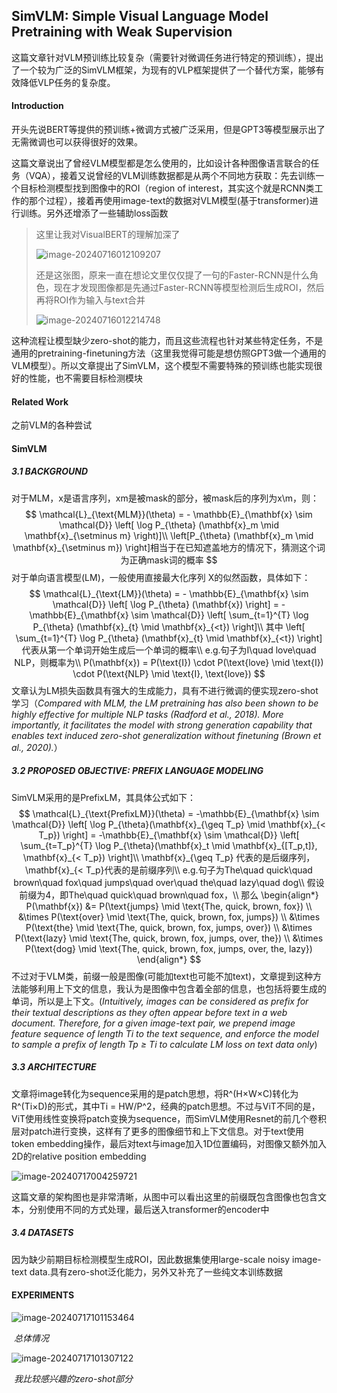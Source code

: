 ## SimVLM: Simple Visual Language Model Pretraining with Weak Supervision

这篇文章针对VLM预训练比较复杂（需要针对微调任务进行特定的预训练），提出了一个较为广泛的SimVLM框架，为现有的VLP框架提供了一个替代方案，能够有效降低VLP任务的复杂度。

#### Introduction

开头先说BERT等提供的预训练+微调方式被广泛采用，但是GPT3等模型展示出了无需微调也可以获得很好的效果。

这篇文章说出了曾经VLM模型都是怎么使用的，比如设计各种图像语言联合的任务（VQA），接着又说曾经的VLM训练数据都是从两个不同地方获取：先去训练一个目标检测模型找到图像中的ROI（region of interest，其实这个就是RCNN类工作的那个过程），接着再使用image-text的数据对VLM模型(基于transformer)进行训练。另外还增添了一些辅助loss函数

> 这里让我对VisualBERT的理解加深了
>
> ![image-20240716012109207](https://le-petit-prince.oss-cn-beijing.aliyuncs.com/img/202407160121036.png)
>
> 还是这张图，原来一直在想论文里仅仅提了一句的Faster-RCNN是什么角色，现在才发现图像都是先通过Faster-RCNN等模型检测后生成ROI，然后再将ROI作为输入与text合并
>
> <img src="https://le-petit-prince.oss-cn-beijing.aliyuncs.com/img/202407161459449.png" alt="image-20240716012214748"  />

这种流程让模型缺少zero-shot的能力，而且这些流程也针对某些特定任务，不是通用的pretraining-finetuning方法（这里我觉得可能是想仿照GPT3做一个通用的VLM模型）。所以文章提出了SimVLM，这个模型不需要特殊的预训练也能实现很好的性能，也不需要目标检测模块

#### Related Work

之前VLM的各种尝试

#### SimVLM

##### 3.1 BACKGROUND

对于MLM，x是语言序列，xm是被mask的部分，被mask后的序列为x\m，则：
$$
\mathcal{L}_{\text{MLM}}(\theta) = - \mathbb{E}_{\mathbf{x} \sim \mathcal{D}} \left[ \log P_{\theta} (\mathbf{x}_m \mid  \mathbf{x}_{\setminus m} \right)]\\
  \left[P_{\theta} (\mathbf{x}_m \mid \mathbf{x}_{\setminus m}) \right]相当于在已知遮盖地方的情况下，猜测这个词为正确mask词的概率
$$
对于单向语言模型(LM)，一般使用直接最大化序列 X的似然函数，具体如下：
$$
\mathcal{L}_{\text{LM}}(\theta) = - \mathbb{E}_{\mathbf{x} \sim \mathcal{D}} \left[ \log P_{\theta} (\mathbf{x}) \right] = - \mathbb{E}_{\mathbf{x} \sim \mathcal{D}} \left[ \sum_{t=1}^{T} \log P_{\theta} (\mathbf{x}_{t} \mid \mathbf{x}_{<t}) \right]\\
其中 \left[ \sum_{t=1}^{T} \log P_{\theta} (\mathbf{x}_{t} \mid \mathbf{x}_{<t}) \right]代表从第一个单词开始生成后一个单词的概率\\
e.g.句子为I\quad love\quad NLP，则概率为\\
P(\mathbf{x}) = P(\text{I}) \cdot P(\text{love} \mid \text{I}) \cdot P(\text{NLP} \mid \text{I}, \text{love})
$$
文章认为LM损失函数具有强大的生成能力，具有不进行微调的便实现zero-shot学习（*Compared with MLM, the LM pretraining has also been shown to be highly effective for multiple NLP tasks (Radford et al., 2018). More importantly, it facilitates the model with strong generation capability that enables text induced zero-shot generalization without finetuning (Brown et al., 2020).*）

##### 3.2 PROPOSED OBJECTIVE: PREFIX LANGUAGE MODELING

SimVLM采用的是PrefixLM，其具体公式如下：
$$
\mathcal{L}_{\text{PrefixLM}}(\theta) = -\mathbb{E}_{\mathbf{x} \sim \mathcal{D}} \left[ \log P_{\theta}(\mathbf{x}_{\geq T_p} \mid \mathbf{x}_{< T_p}) \right] = -\mathbb{E}_{\mathbf{x} \sim \mathcal{D}} \left[ \sum_{t=T_p}^{T} \log P_{\theta}(\mathbf{x}_t \mid \mathbf{x}_{[T_p,t]}, \mathbf{x}_{< T_p}) \right]\\
\mathbf{x}_{\geq T_p} 代表的是后缀序列，\mathbf{x}_{< T_p}代表的是前缀序列\\
e.g.句子为The\quad quick\quad brown\quad fox\quad jumps\quad over\quad the\quad lazy\quad dog\\
假设前缀为4，即The\quad quick\quad brown\quad fox，\\
那么
\begin{align*}
P(\mathbf{x}) &= P(\text{jumps} \mid \text{The, quick, brown, fox}) \\
&\times P(\text{over} \mid \text{The, quick, brown, fox, jumps}) \\
&\times P(\text{the} \mid \text{The, quick, brown, fox, jumps, over}) \\
&\times P(\text{lazy} \mid \text{The, quick, brown, fox, jumps, over, the}) \\
&\times P(\text{dog} \mid \text{The, quick, brown, fox, jumps, over, the, lazy})
\end{align*}
$$
不过对于VLM类，前缀一般是图像(可能加text也可能不加text)，文章提到这种方法能够利用上下文的信息，我认为是图像中包含着全部的信息，也包括将要生成的单词，所以是上下文。(*Intuitively, images can be considered as prefix for their textual descriptions as they often appear before text in a web document. Therefore, for a given image-text pair, we prepend image feature sequence of length Ti to the text sequence, and enforce the model to sample a prefix of length Tp ≥ Ti to calculate LM loss on text data only*)

##### 3.3 ARCHITECTURE

文章将image转化为sequence采用的是patch思想，将R^(H×W×C)转化为R^(Ti×D)的形式，其中Ti = HW/P^2，经典的patch思想。不过与ViT不同的是，ViT使用线性变换将patch变换为sequence，而SimVLM使用Resnet的前几个卷积层对patch进行变换，这样有了更多的图像细节和上下文信息。对于text使用token embedding操作，最后对text与image加入1D位置编码，对图像又额外加入2D的relative position embedding

![image-20240717004259721](https://le-petit-prince.oss-cn-beijing.aliyuncs.com/img/202407170043662.png)

这篇文章的架构图也是非常清晰，从图中可以看出这里的前缀既包含图像也包含文本，分别使用不同的方式处理，最后送入transformer的encoder中

##### 3.4 DATASETS

因为缺少前期目标检测模型生成ROI，因此数据集使用large-scale noisy image-text data.具有zero-shot泛化能力，另外又补充了一些纯文本训练数据

#### EXPERIMENTS

![image-20240717101153464](https://le-petit-prince.oss-cn-beijing.aliyuncs.com/img/202407171012771.png)

​                                                                                                            *总体情况*

![image-20240717101307122](https://le-petit-prince.oss-cn-beijing.aliyuncs.com/img/202407171013539.png)

​                                                                                            *我比较感兴趣的zero-shot部分*
